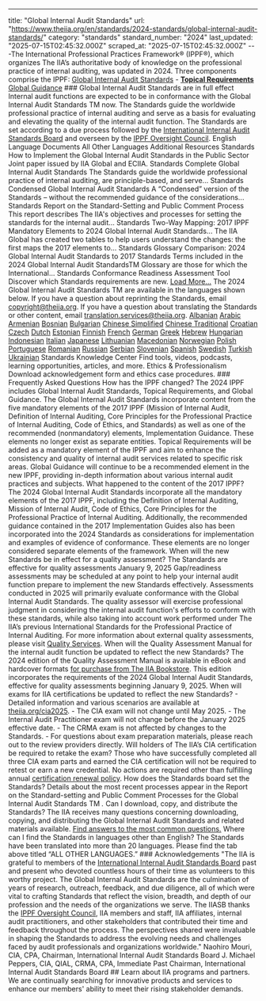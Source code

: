 ---
title: "Global Internal Audit Standards"
url: "https://www.theiia.org/en/standards/2024-standards/global-internal-audit-standards/"
category: "standards"
standard_number: "2024"
last_updated: "2025-07-15T02:45:32.000Z"
scraped_at: "2025-07-15T02:45:32.000Z"
---The International Professional Practices Framework&reg; (IPPF&reg;), which organizes The IIA&rsquo;s authoritative body of knowledge on the professional practice of internal auditing, was updated in 2024. Three components comprise the IPPF: [Global Internal Audit Standards](/en/standards/2024-standards/global-internal-audit-standards/free-documents/complete-global-internal-audit-standards/) - [**Topical Requirements**](/en/standards/2024-standards/topical-requirements/) [Global Guidance](/en/standards/2024-standards/global-guidance/) ### Global Internal Audit Standards are in full effect Internal audit functions are expected to be in conformance with the Global Internal Audit Standards TM now. The Standards guide the worldwide professional practice of internal auditing and serve as a basis for evaluating and elevating the quality of the internal audit function. The Standards are set according to a due process followed by the [International Internal Audit Standards Board](/en/standards/2024-standards/governance-process-and-due-diligence/international-internal-audit-standards-board/) and overseen by the [IPPF Oversight Council](/en/standards/2024-standards/governance-process-and-due-diligence/ippf-oversight-council/). English Language Documents All Other Languages Additional Resources Standards How to Implement the Global Internal Audit Standards in the Public Sector Joint paper issued by IIA Global and ECIIA. Standards Complete Global Internal Audit Standards The Standards guide the worldwide professional practice of internal auditing, are principle-based, and serve... Standards Condensed Global Internal Audit Standards A “Condensed” version of the Standards – without the recommended guidance of the&#160;considerations... Standards Report on the Standard-Setting and Public Comment Process This report describes The IIA's objectives and processes for setting the standards for the internal audit... Standards Two-Way Mapping: 2017 IPPF Mandatory Elements to 2024 Global Internal Audit Standards... The IIA Global has created two tables to help users understand the changes: the first maps the 2017 elements to... Standards Glossary Comparison: 2024 Global Internal Audit Standards to 2017 Standards Terms included in the 2024 Global Internal Audit StandardsTM Glossary are those for which the International... Standards Conformance Readiness Assessment Tool Discover which Standards requirements are new. [Load More...](#) The 2024 Global Internal Audit Standards TM are available in the languages shown below. If you have a question about reprinting the Standards, email [copyright@theiia.org](mailto:copyright@theiia.org). If you have a question about translating the Standards or other content, email [translation.services@theiia.org](mailto:translation.services@theiia.org). [Albanian](/globalassets/site/standards/editable-versions/global-internal-audit-standards-albanian.pdf) [Arabic](/globalassets/site/standards/editable-versions/global-internal-audit-standards-arabic.pdf) [Armenian](/globalassets/site/standards/editable-versions/global-internal-audit-standards-armenian.pdf) [Bosnian](/globalassets/site/standards/editable-versions/global-internal-audit-standards-bosnian.pdf) [Bulgarian](/globalassets/site/standards/editable-versions/global-internal-audit-standards-bulgarian.pdf) [Chinese Simplified](/globalassets/site/standards/editable-versions/global-internal-audit-standards-chinese-simplified.pdf) [Chinese Traditional](/globalassets/site/standards/editable-versions/global-internal-audit-standards-chinese-traditional.pdf) [Croatian](/globalassets/site/standards/editable-versions/global-internal-audit-standards-croatian.pdf) [Czech](/globalassets/site/standards/editable-versions/global-internal-audit-standards-czech.pdf) [Dutch](/globalassets/site/standards/editable-versions/global-internal-audit-standards-dutch.pdf) [Estonian](/globalassets/site/standards/editable-versions/global-internal-audit-standards-estonian.pdf) [Finnish](/globalassets/site/standards/editable-versions/global-internal-audit-standards-finnish.pdf) [French](/globalassets/site/standards/editable-versions/global-internal-audit-standards-french.pdf) [German](/globalassets/site/standards/editable-versions/global-internal-audit-standards-german.pdf) [Greek](/globalassets/site/standards/editable-versions/global-internal-audit-standards-greek.pdf) [Hebrew](/globalassets/site/standards/editable-versions/2024-7726-gui-global-ia-standards-hebrew-2.pdf) [Hungarian](/globalassets/site/standards/editable-versions/global-internal-audit-standards-hungarian.pdf) [Indonesian](/globalassets/site/standards/editable-versions/global-internal-audit-standards-indonesian.pdf) [Italian](/globalassets/site/standards/editable-versions/global-internal-audit-standards-italian.pdf) [Japanese](/globalassets/site/standards/editable-versions/global-internal-audit-standards-japanese2.pdf) [Lithuanian](/globalassets/site/standards/editable-versions/global-internal-audit-standards-lithuanian.pdf) [Macedonian](/globalassets/site/standards/editable-versions/global-internal-audit-standards-macedonian.pdf) [Norwegian](/globalassets/site/standards/editable-versions/global-internal-audit-standards-norwegian.pdf) [Polish](/globalassets/site/standards/editable-versions/global-internal-audit-standards-polish.pdf) [Portuguese](/globalassets/site/standards/editable-versions/global-internal-audit-standards-portuguese.pdf) [Romanian](/globalassets/site/standards/editable-versions/global-internal-audit-standards-romanian.pdf) [Russian](/globalassets/site/standards/editable-versions/global-internal-audit-standards-russian.pdf) [Serbian](/globalassets/site/standards/editable-versions/global-internal-audit-standards-serbian.pdf) [Slovenian](/globalassets/site/standards/editable-versions/2023-7726-gui-global-ia-standards-esloveno-02-07-24.pdf) [Spanish](/globalassets/site/standards/editable-versions/global-internal-audit-standards-spanish.pdf) [Swedish](/globalassets/site/standards/editable-versions/global-internal-audit-standards-swedish.pdf) [Turkish](/globalassets/site/standards/editable-versions/global-internal-audit-standards-turkish.pdf) [Ukrainian](/globalassets/site/standards/editable-versions/global-internal-audit-standards-ukrainian.pdf) Standards Knowledge Center Find tools, videos, podcasts, learning opportunities, articles, and more. Ethics & Professionalism Download acknowledgement form and ethics case procedures. ### Frequently Asked Questions How has the IPPF changed? The 2024 IPPF includes Global Internal Audit Standards, Topical Requirements, and Global Guidance. The Global Internal Audit Standards incorporate content from the five mandatory elements of the 2017 IPPF (Mission of Internal Audit, Definition of Internal Auditing, Core Principles for the Professional Practice of Internal Auditing, Code of Ethics, and Standards) as well as one of the recommended (nonmandatory) elements, Implementation Guidance. These elements no longer exist as separate entities. Topical Requirements will be added as a mandatory element of the IPPF and aim to enhance the consistency and quality of internal audit services related to specific risk areas. Global Guidance will continue to be a recommended element in the new IPPF, providing in-depth information about various internal audit practices and subjects. What happened to the content of the 2017 IPPF? The 2024 Global Internal Audit Standards incorporate all the mandatory elements of the 2017 IPPF, including the Definition of Internal Auditing, Mission of Internal Audit, Code of Ethics, Core Principles for the Professional Practice of Internal Auditing. Additionally, the recommended guidance contained in the 2017 Implementation Guides also has been incorporated into the 2024 Standards as considerations for implementation and examples of evidence of conformance. These elements are no longer considered separate elements of the framework. When will the new Standards be in effect for a quality assessment? The Standards are effective for quality assessments January 9, 2025 Gap/readiness assessments may be scheduled at any point to help your internal audit function prepare to implement the new Standards effectively. Assessments conducted in 2025 will primarily evaluate conformance with the Global Internal Audit Standards. The quality assessor will exercise professional judgment in considering the internal audit function's efforts to conform with these standards, while also taking into account work performed under The IIA&rsquo;s previous International Standards for the Professional Practice of Internal Auditing. For more information about external quality assessments, please visit [Quality Services](/en/group-services/quality-assurance/quality-services/). When will the Quality Assessment Manual for the internal audit function be updated to reflect the new Standards? The 2024 edition of the Quality Assessment Manual is available in eBook and hardcover formats [for purchase from The IIA Bookstore](/en/resources/bookstore/quality-assessment-manual-2024-edition/). This edition incorporates the requirements of the 2024 Global Internal Audit Standards, effective for quality assessments beginning January 9, 2025. When will exams for IIA certifications be updated to reflect the new Standards? - Detailed information and various scenarios are available at [theiia.org/cia2025](/en/certifications/cia/cia-2025/). - The CIA exam will not change until May 2025. - The Internal Audit Practitioner exam will not change before the January 2025 effective date. - The CRMA exam is not affected by changes to the Standards. - For questions about exam preparation materials, please reach out to the review providers directly. Will holders of The IIA&rsquo;s CIA certification be required to retake the exam? Those who have successfully completed all three CIA exam parts and earned the CIA certification will not be required to retest or earn a new credential. No actions are required other than fulfilling annual [certification renewal policy](/en/certifications/already-certified/cpe-requirements/). How does the Standards board set the Standards? Details about the most recent processes appear in the Report on the Standard-setting and Public Comment Processes for the Global Internal Audit Standards TM *.* Can I download, copy, and distribute the Standards? The IIA receives many questions concerning downloading, copying, and distributing the Global Internal Audit Standards and related materials available. [Find answers to the most common questions.](/en/standards/2024-standards/global-internal-audit-standards-copyright-notice/) Where can I find the Standards in languages other than English? The Standards have been translated into more than 20 languages. Please find the tab above titled &ldquo;ALL OTHER LANGUAGES.&rdquo; ### Acknowledgements "The IIA is grateful to members of the [International Internal Audit Standards Board](/en/standards/2024-standards/governance-process-and-due-diligence/international-internal-audit-standards-board/) past and present who devoted countless hours of their time as volunteers to this worthy project. The Global Internal Audit Standards are the culmination of years of research, outreach, feedback, and due diligence, all of which were vital to crafting Standards that reflect the vision, breadth, and depth of our profession and the needs of the organizations we serve. The IIASB thanks the [IPPF Oversight Council](/en/standards/2024-standards/governance-process-and-due-diligence/ippf-oversight-council/), IIA members and staff, IIA affiliates, internal audit practitioners, and other stakeholders that contributed their time and feedback throughout the process. The perspectives shared were invaluable in shaping the Standards to address the evolving needs and challenges faced by audit professionals and organizations worldwide." Naohiro Mouri, CIA, CPA, Chairman, International Internal Audit Standards Board J. Michael Peppers, CIA, QIAL, CRMA, CPA, Immediate Past Chairman, International Internal Audit Standards Board ## Learn about IIA programs and partners. We are continually searching for innovative products and services to enhance our members' ability to meet their rising stakeholder demands.